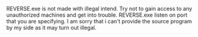 REVERSE.exe is not made with illegal intend. Try not to gain access to any unauthorized machines and get into trouble.
REVERSE.exe listen on port that you are specifying. 
I am sorry that i can't provide the source program by my side as it may turn out illegal.
